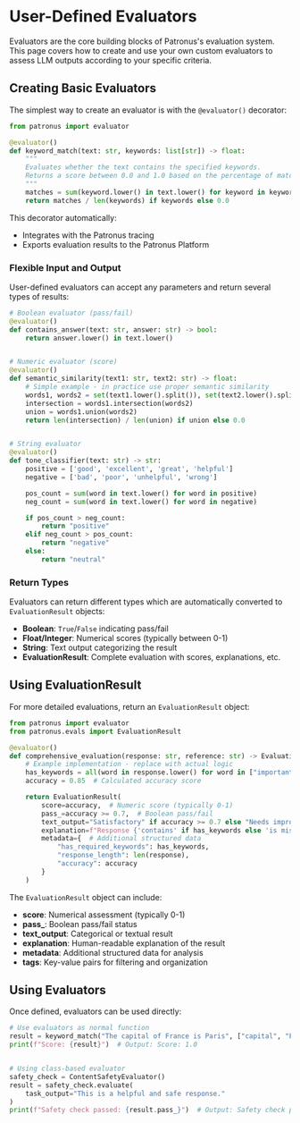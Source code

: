 # User-Defined Evaluators

Evaluators are the core building blocks of Patronus's evaluation system. This page covers how to create and use your own custom evaluators to assess LLM outputs according to your specific criteria.

## Creating Basic Evaluators

The simplest way to create an evaluator is with the `@evaluator()` decorator:

```python
from patronus import evaluator

@evaluator()
def keyword_match(text: str, keywords: list[str]) -> float:
    """
    Evaluates whether the text contains the specified keywords.
    Returns a score between 0.0 and 1.0 based on the percentage of matched keywords.
    """
    matches = sum(keyword.lower() in text.lower() for keyword in keywords)
    return matches / len(keywords) if keywords else 0.0

```

This decorator automatically:

- Integrates with the Patronus tracing
- Exports evaluation results to the Patronus Platform

### Flexible Input and Output

User-defined evaluators can accept any parameters and return several types of results:

```python
# Boolean evaluator (pass/fail)
@evaluator()
def contains_answer(text: str, answer: str) -> bool:
    return answer.lower() in text.lower()


# Numeric evaluator (score)
@evaluator()
def semantic_similarity(text1: str, text2: str) -> float:
    # Simple example - in practice use proper semantic similarity
    words1, words2 = set(text1.lower().split()), set(text2.lower().split())
    intersection = words1.intersection(words2)
    union = words1.union(words2)
    return len(intersection) / len(union) if union else 0.0


# String evaluator
@evaluator()
def tone_classifier(text: str) -> str:
    positive = ['good', 'excellent', 'great', 'helpful']
    negative = ['bad', 'poor', 'unhelpful', 'wrong']

    pos_count = sum(word in text.lower() for word in positive)
    neg_count = sum(word in text.lower() for word in negative)

    if pos_count > neg_count:
        return "positive"
    elif neg_count > pos_count:
        return "negative"
    else:
        return "neutral"

```

### Return Types

Evaluators can return different types which are automatically converted to `EvaluationResult` objects:

- **Boolean**: `True`/`False` indicating pass/fail
- **Float/Integer**: Numerical scores (typically between 0-1)
- **String**: Text output categorizing the result
- **EvaluationResult**: Complete evaluation with scores, explanations, etc.

## Using EvaluationResult

For more detailed evaluations, return an `EvaluationResult` object:

```python
from patronus import evaluator
from patronus.evals import EvaluationResult

@evaluator()
def comprehensive_evaluation(response: str, reference: str) -> EvaluationResult:
    # Example implementation - replace with actual logic
    has_keywords = all(word in response.lower() for word in ["important", "key", "concept"])
    accuracy = 0.85  # Calculated accuracy score

    return EvaluationResult(
        score=accuracy,  # Numeric score (typically 0-1)
        pass_=accuracy >= 0.7,  # Boolean pass/fail
        text_output="Satisfactory" if accuracy >= 0.7 else "Needs improvement",  # Category
        explanation=f"Response {'contains' if has_keywords else 'is missing'} key terms. Accuracy: {accuracy:.2f}",
        metadata={  # Additional structured data
            "has_required_keywords": has_keywords,
            "response_length": len(response),
            "accuracy": accuracy
        }
    )

```

The `EvaluationResult` object can include:

- **score**: Numerical assessment (typically 0-1)
- **pass\_**: Boolean pass/fail status
- **text_output**: Categorical or textual result
- **explanation**: Human-readable explanation of the result
- **metadata**: Additional structured data for analysis
- **tags**: Key-value pairs for filtering and organization

## Using Evaluators

Once defined, evaluators can be used directly:

```python
# Use evaluators as normal function
result = keyword_match("The capital of France is Paris", ["capital", "France", "Paris"])
print(f"Score: {result}")  # Output: Score: 1.0


# Using class-based evaluator
safety_check = ContentSafetyEvaluator()
result = safety_check.evaluate(
    task_output="This is a helpful and safe response."
)
print(f"Safety check passed: {result.pass_}")  # Output: Safety check passed: True

```
